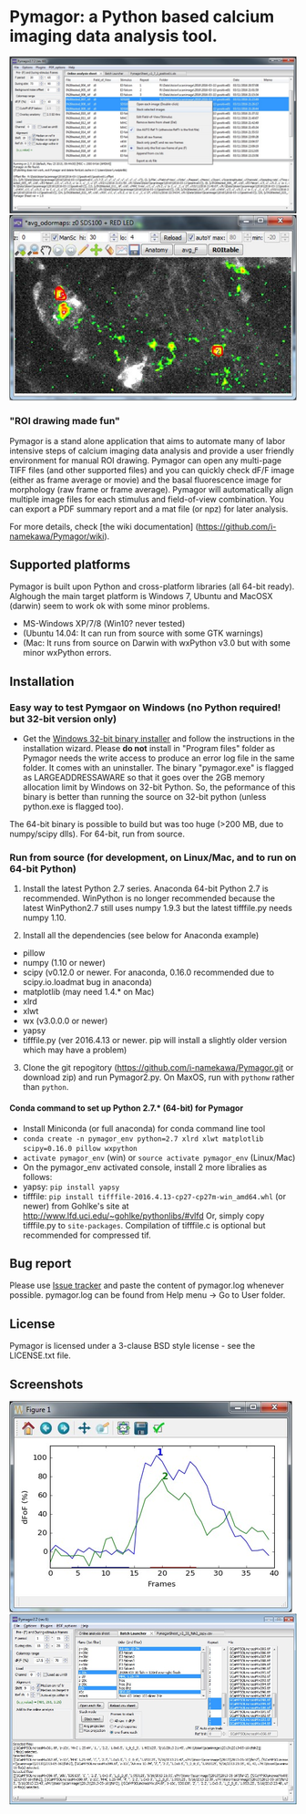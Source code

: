 Pymagor: a Python based calcium imaging data analysis tool.
=======

![PymagorScreenshot](https://github.com/i-namekawa/Pymagor/blob/images/images/Main-OnlineAnalysisSheet.jpg)
![TrialViewer](https://github.com/i-namekawa/Pymagor/blob/images/images/TrialViewer.jpg)

### "ROI drawing made fun"

Pymagor is a stand alone application that aims to automate many of labor intensive steps of calcium imaging data analysis and provide a user friendly environment for manual ROI drawing. Pymagor can open any multi-page TIFF files (and other supported files) and you can quickly check dF/F image (either as frame average or movie) and the basal fluorescence image for morphology (raw frame or frame average). Pymagor will automatically align multiple image files for each stimulus and field-of-view combination. You can export a PDF summary report and a mat file (or npz) for later analysis.

For more details, check [the wiki documentation] (https://github.com/i-namekawa/Pymagor/wiki).

Supported platforms
------
Pymagor is built upon Python and cross-platform libraries (all 64-bit ready). Alghough the main target platform is Windows 7, Ubuntu and MacOSX (darwin) seem to work ok with some minor problems.
* MS-Windows XP/7/8 (Win10? never tested)
* (Ubuntu 14.04: It can run from source with some GTK warnings)
* (Mac: It runs from source on Darwin with wxPython v3.0 but with some minor wxPython errors. 


Installation
------

### Easy way to test Pymgaor on Windows (no Python required! but 32-bit version only)

* Get the [Windows 32-bit binary installer](https://github.com/i-namekawa/Pymagor/releases) and follow the instructions in the installation wizard. Please __do not__ install in "Program files" folder as Pymagor needs the write access to produce an error log file in the same folder. It comes with an uninstaller. The binary "pymagor.exe" is flagged as LARGEADDRESSAWARE so that it goes over the 2GB memory allocation limit by Windows on 32-bit Python. So, the peformance of this binary is better than running the source on 32-bit python (unless python.exe is flagged too).

The 64-bit binary is possible to build but was too huge (>200 MB, due to numpy/scipy dlls). For 64-bit, run from source.

### Run from source (for development, on Linux/Mac, and to run on 64-bit Python)

1. Install the latest Python 2.7 series. Anaconda 64-bit Python 2.7 is recommended. WinPython is no longer recommended because the latest WinPython2.7 still uses numpy 1.9.3 but the latest tifffile.py needs numpy 1.10.

2. Install all the dependencies (see below for Anaconda example)
  * pillow
  * numpy (1.10 or newer)
  * scipy (v0.12.0 or newer. For anaconda, 0.16.0 recommended due to scipy.io.loadmat bug in anaconda)
  * matplotlib (may need 1.4.* on Mac)
  * xlrd
  * xlwt
  * wx (v3.0.0.0 or newer)
  * yapsy
  * tifffile.py (ver 2016.4.13 or newer. pip will install a slightly older version which may have a problem)

3. Clone the git repogitory (https://github.com/i-namekawa/Pymagor.git or download zip) and run Pymagor2.py. On MaxOS, run with `pythonw` rather than `python`.

#### Conda command to set up Python 2.7.* (64-bit) for Pymagor

* Install Miniconda (or full anaconda) for conda command line tool
* `conda create -n pymagor_env python=2.7 xlrd xlwt matplotlib scipy=0.16.0 pillow wxpython`
* `activate pymagor_env` (win) or `source activate pymagor_env` (Linux/Mac)
* On the pymagor_env activated console, install 2 more libralies as follows:
 * yapsy: `pip install yapsy`
 * tifffile: `pip install tifffile-2016.4.13-cp27-cp27m-win_amd64.whl` (or newer) from Gohlke's site at http://www.lfd.uci.edu/~gohlke/pythonlibs/#vlfd Or, simply copy tifffile.py to `site-packages`. Compilation of tifffile.c is optional but recommended for compressed tif.


Bug report
-------
Please use [Issue tracker](https://github.com/i-namekawa/Pymagor/issues) and paste the content of pymagor.log whenever possible. pymagor.log can be found from Help menu -> Go to User folder.


License
-------

Pymagor is licensed under a 3-clause BSD style license - see the LICENSE.txt file.


Screenshots
------
![QuickPlot](https://github.com/i-namekawa/Pymagor/blob/images/images/QuickPlot.jpg)
![BatchLauncher](https://github.com/i-namekawa/Pymagor/blob/images/images/BatchLauncher.jpg)
